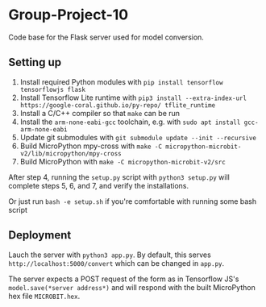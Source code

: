# Group-Project-10

Code base for the Flask server used for model conversion.

## Setting up

1. Install required Python modules with `pip install tensorflow tensorflowjs flask`
2. Install Tensorflow Lite runtime with `pip3 install --extra-index-url https://google-coral.github.io/py-repo/ tflite_runtime`
3. Install a C/C++ compiler so that `make` can be run
4. Install the `arm-none-eabi-gcc` toolchain, e.g. with `sudo apt install gcc-arm-none-eabi`
5. Update git submodules with `git submodule update --init --recursive`
6. Build MicroPython mpy-cross with `make -C micropython-microbit-v2/lib/micropython/mpy-cross`
7. Build MicroPython with `make -C micropython-microbit-v2/src`

After step 4, running the `setup.py` script with `python3 setup.py` will complete steps 5, 6, and 7, and verify the installations.

Or just run `bash -e setup.sh` if you're comfortable with running some bash script

## Deployment

Lauch the server with `python3 app.py`. By default, this serves `http://localhost:5000/convert` which can be changed in `app.py`.

The server expects a POST request of the form as in Tensorflow JS's `model.save(*server address*)` and will respond with the built MicroPython hex file `MICROBIT.hex`.
